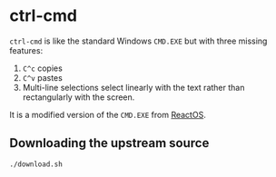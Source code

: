 ctrl-cmd
======
`ctrl-cmd` is like the standard Windows `CMD.EXE` but with three missing features:

1. `C^c` copies
2. `C^v` pastes
3. Multi-line selections select linearly with the text rather than rectangularly
    with the screen.

It is a modified version of the `CMD.EXE` from [ReactOS](http://www.reactos.org).

## Downloading the upstream source

    ./download.sh
